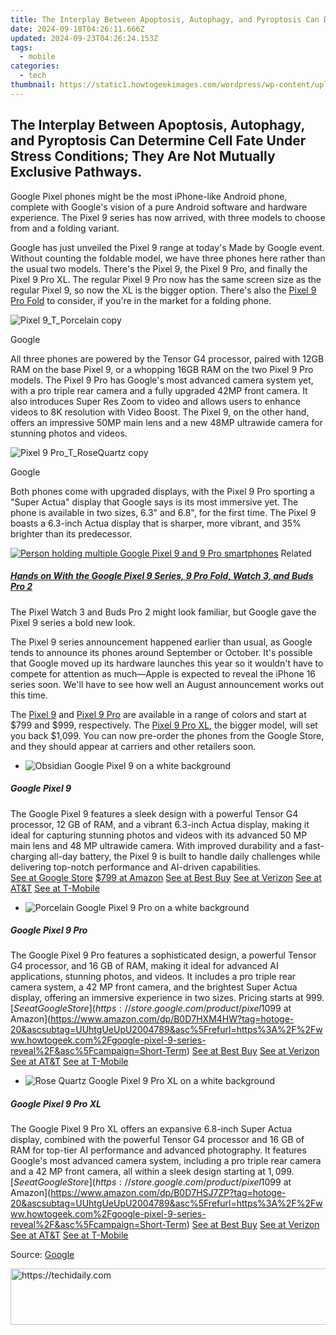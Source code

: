 ```yaml
---
title: The Interplay Between Apoptosis, Autophagy, and Pyroptosis Can Determine Cell Fate Under Stress Conditions; They Are Not Mutually Exclusive Pathways.
date: 2024-09-18T04:26:11.666Z
updated: 2024-09-23T04:26:24.153Z
tags:
  - mobile
categories:
  - tech
thumbnail: https://static1.howtogeekimages.com/wordpress/wp-content/uploads/wm/2024/08/peony-google-pixel-9-and-rose-quartz-pixel-9-pro-on-display.jpg
---
```


## The Interplay Between Apoptosis, Autophagy, and Pyroptosis Can Determine Cell Fate Under Stress Conditions; They Are Not Mutually Exclusive Pathways.

Google Pixel phones might be the most iPhone-like Android phone, complete with Google's vision of a pure Android software and hardware experience. The Pixel 9 series has now arrived, with three models to choose from and a folding variant.

 Google has just unveiled the Pixel 9 range at today's Made by Google event. Without counting the foldable model, we have three phones here rather than the usual two models. There's the Pixel 9, the Pixel 9 Pro, and finally the Pixel 9 Pro XL. The regular Pixel 9 Pro now has the same screen size as the regular Pixel 9, so now the XL is the bigger option. There's also the [Pixel 9 Pro Fold](https://android-location-track.techidaily.com/in-2024-top-5-car-locator-apps-for-poco-x6-pro-drfone-by-drfone-virtual-android/) to consider, if you're in the market for a folding phone.

![Pixel 9_T_Porcelain copy](https://static1.howtogeekimages.com/wordpress/wp-content/uploads/2024/08/pixel-9_t_porcelain-copy.jpg) 

Google 

 All three phones are powered by the Tensor G4 processor, paired with 12GB RAM on the base Pixel 9, or a whopping 16GB RAM on the two Pixel 9 Pro models. The Pixel 9 Pro has Google's most advanced camera system yet, with a pro triple rear camera and a fully upgraded 42MP front camera. It also introduces Super Res Zoom to video and allows users to enhance videos to 8K resolution with Video Boost. The Pixel 9, on the other hand, offers an impressive 50MP main lens and a new 48MP ultrawide camera for stunning photos and videos.

![Pixel 9 Pro_T_RoseQuartz copy](https://static1.howtogeekimages.com/wordpress/wp-content/uploads/2024/08/pixel-9-pro_t_rosequartz-copy.jpg) 

Google 

 Both phones come with upgraded displays, with the Pixel 9 Pro sporting a "Super Actua" display that Google says is its most immersive yet. The phone is available in two sizes, 6.3" and 6.8", for the first time. The Pixel 9 boasts a 6.3-inch Actua display that is sharper, more vibrant, and 35% brighter than its predecessor.

[![Person holding multiple Google Pixel 9 and 9 Pro smartphones](https://static1.howtogeekimages.com/wordpress/wp-content/uploads/wm/2024/08/person-holding-multiple-google-pixel-9-and-9-pro-smartphones.jpg)](https://digital-screen-recording.techidaily.com/the-ultimate-guide-to-the-best-10-spotify-recorders/) Related 

##### [Hands on With the Google Pixel 9 Series, 9 Pro Fold, Watch 3, and Buds Pro 2](https://extra-skills.techidaily.com/in-2024-prime-pick-top-10-streamers-for-cutting-edge-tv-content/) 

The Pixel Watch 3 and Buds Pro 2 might look familiar, but Google gave the Pixel 9 series a bold new look.

[](https://win-forum.techidaily.com/connect-on-major-online-communities-dive-into-facebook-twitter-instagram-and-youtube/) 

 The Pixel 9 series announcement happened earlier than usual, as Google tends to announce its phones around September or October. It's possible that Google moved up its hardware launches this year so it wouldn't have to compete for attention as much—Apple is expected to reveal the iPhone 16 series soon. We'll have to see how well an August announcement works out this time.

 The [Pixel 9](https://store.google.com/product/pixel%5F9) and [Pixel 9 Pro](https://store.google.com/product/pixel%5F9%5Fpro) are available in a range of colors and start at $799 and $999, respectively. The [Pixel 9 Pro XL](https://store.google.com/product/pixel%5F9%5Fpro), the bigger model, will set you back $1,099\. You can now pre-order the phones from the Google Store, and they should appear at carriers and other retailers soon.

* ![Obsidian Google Pixel 9 on a white background](https://static1.howtogeekimages.com/wordpress/wp-content/uploads/2024/08/obsidian-google-pixel-9-on-a-white-backgroun.jpg)  
#####  Google Pixel 9  
The Google Pixel 9 features a sleek design with a powerful Tensor G4 processor, 12 GB of RAM, and a vibrant 6.3-inch Actua display, making it ideal for capturing stunning photos and videos with its advanced 50 MP main lens and 48 MP ultrawide camera. With improved durability and a fast-charging all-day battery, the Pixel 9 is built to handle daily challenges while delivering top-notch performance and AI-driven capabilities.  
[See at Google Store](https://store.google.com/product/pixel%5F9) [$799 at Amazon](https://www.amazon.com/dp/B0D7HWJDQM?tag=hotoge-20&ascsubtag=UUhtgUeUpU2004789&asc%5Frefurl=https%3A%2F%2Fwww.howtogeek.com%2Fgoogle-pixel-9-series-reveal%2F&asc%5Fcampaign=Short-Term) [See at Best Buy](https://shop-links.co/link/?exclusive=1&publisher_slug=itechdaily19598&url=https%3A%2F%2Fwww.bestbuy.com%2Fsite%2Fgoogle-pixel-9-128gb-unlocked-wintergreen%2F6587823.p%3FskuId%3D6587823) [See at Verizon](https://www.anrdoezrs.net/links/3607085/type/dlg/sid/UUhtgUeUpU2004789/https://www.verizon.com/smartphones/google-pixel-9/?CMP=ini%5Fm%5Fx%5Fpr%5Foth%5Fpr1%5F24%5F08%5Fnr%5Fgtt%5Fp9) [See at AT&T](https://www.anrdoezrs.net/links/3607085/type/dlg/sid/UUhtgUeUpU2004789/https://www.att.com/buy/phones/google-pixel-9.html) [See at T-Mobile](https://www.t-mobile.com/cell-phone/google-pixel-9)
* ![Porcelain Google Pixel 9 Pro on a white background](https://static1.howtogeekimages.com/wordpress/wp-content/uploads/2024/08/porcelain-google-pixel-9-pro-on-a-white-background.jpg)  
#####  Google Pixel 9 Pro  
The Google Pixel 9 Pro features a sophisticated design, a powerful Tensor G4 processor, and 16 GB of RAM, making it ideal for advanced AI applications, stunning photos, and videos. It includes a pro triple rear camera system, a 42 MP front camera, and the brightest Super Actua display, offering an immersive experience in two sizes. Pricing starts at $999.  
[See at Google Store](https://store.google.com/product/pixel%5F9%5Fpro) [$1099 at Amazon](https://www.amazon.com/dp/B0D7HXM4HW?tag=hotoge-20&ascsubtag=UUhtgUeUpU2004789&asc%5Frefurl=https%3A%2F%2Fwww.howtogeek.com%2Fgoogle-pixel-9-series-reveal%2F&asc%5Fcampaign=Short-Term) [See at Best Buy](https://shop-links.co/link/?exclusive=1&publisher_slug=itechdaily19598&url=https%3A%2F%2Fwww.bestbuy.com%2Fsite%2Fgoogle-pixel-9-pro-128gb-unlocked-hazel%2F6587889.p%3FskuId%3D6587889) [See at Verizon](https://www.anrdoezrs.net/links/3607085/type/dlg/sid/UUhtgUeUpU2004789/https://www.verizon.com/smartphones/google-pixel-9-pro/?CMP=ini%5Fm%5Fx%5Fpr%5Foth%5Fpr1%5F24%5F08%5Fnr%5Fgtt%5Fp9p) [See at AT&T](https://www.anrdoezrs.net/links/3607085/type/dlg/sid/UUhtgUeUpU2004789/https://www.att.com/buy/phones/google-pixel-9-pro.html) [See at T-Mobile](https://www.t-mobile.com/cell-phone/google-pixel-9-pro)
* ![Rose Quartz Google Pixel 9 Pro XL on a white background](https://static1.howtogeekimages.com/wordpress/wp-content/uploads/2024/08/rose-quartz-google-pixel-9-pro-xl-on-a-white-background.jpg)  
#####  Google Pixel 9 Pro XL  
The Google Pixel 9 Pro XL offers an expansive 6.8-inch Super Actua display, combined with the powerful Tensor G4 processor and 16 GB of RAM for top-tier AI performance and advanced photography. It features Google's most advanced camera system, including a pro triple rear camera and a 42 MP front camera, all within a sleek design starting at $1,099.  
[See at Google Store](https://store.google.com/product/pixel%5F9%5Fpro) [$1099 at Amazon](https://www.amazon.com/dp/B0D7HSJ7ZP?tag=hotoge-20&ascsubtag=UUhtgUeUpU2004789&asc%5Frefurl=https%3A%2F%2Fwww.howtogeek.com%2Fgoogle-pixel-9-series-reveal%2F&asc%5Fcampaign=Short-Term) [See at Best Buy](https://shop-links.co/link/?exclusive=1&publisher_slug=itechdaily19598&url=https%3A%2F%2Fwww.bestbuy.com%2Fsite%2Fgoogle-pixel-9-pro-xl-128gb-unlocked-obsidian%2F6587896.p%3FskuId%3D6587896) [See at Verizon](https://www.anrdoezrs.net/links/3607085/type/dlg/sid/UUhtgUeUpU2004789/https://www.verizon.com/smartphones/google-pixel-9-pro-xl/?CMP=ini%5Fm%5Fx%5Fpr%5Foth%5Fpr1%5F24%5F08%5Fnr%5Fgtt%5Fp9l) [See at AT&T](https://www.anrdoezrs.net/links/3607085/type/dlg/sid/UUhtgUeUpU2004789/https://www.att.com/buy/phones/google-pixel-9-pro-xl.html) [See at T-Mobile](https://www.t-mobile.com/cell-phone/google-pixel-9-pro-xl)

 Source: [Google](https://blog.google/products/pixel/google-pixel-9-pro-xl/)

<ins class="adsbygoogle"
     style="display:block"
     data-ad-format="autorelaxed"
     data-ad-client="ca-pub-7571918770474297"
     data-ad-slot="1223367746"></ins>

<ins class="adsbygoogle"
     style="display:block"
     data-ad-client="ca-pub-7571918770474297"
     data-ad-slot="8358498916"
     data-ad-format="auto"
     data-full-width-responsive="true"></ins>



<!-- affiliate ads begin -->
<a href="https://appsumo.8odi.net/c/5597632/2105867/7443" target="_top" id="2105867">
  <img src="//a.impactradius-go.com/display-ad/7443-2105867" border="0" alt="https://techidaily.com" width="728" height="90"/>
</a>
<img height="0" width="0" src="https://appsumo.8odi.net/i/5597632/2105867/7443" style="position:absolute;visibility:hidden;" border="0" />
<!-- affiliate ads end -->

